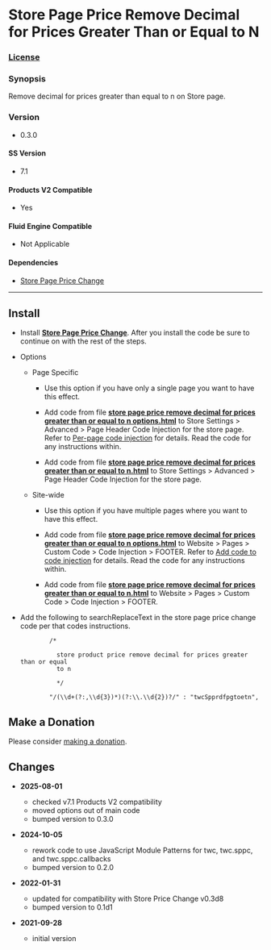 # Store Page Price Remove Decimal for Prices Greater Than or Equal to N

### [License][1]

### Synopsis

Remove decimal for prices greater than equal to n on Store page.

### Version

  * 0.3.0

#### SS Version

  * 7.1

#### Products V2 Compatible

  * Yes

#### Fluid Engine Compatible

  * Not Applicable

#### Dependencies

  * [Store Page Price Change][2]

---

## Install

* Install **[Store Page Price Change][3]**. After you install the code be sure
  to continue on with the rest of the steps.
  
* Options

  * Page Specific
  
    * Use this option if you have only a single page you want to have this
      effect.
      
    * Add code from file **[store page price remove decimal for prices greater
      than or equal to n options.html][4]** to Store Settings > Advanced >
      Page Header Code Injection for the store page. Refer to [Per-page code
      injection][5] for details. Read the code for any instructions within.
      
    * Add code from file **[store page price remove decimal for prices greater
      than or equal to n.html][6]** to Store Settings > Advanced >
      Page Header Code Injection for the store page.
      
  * Site-wide
  
    * Use this option if you have multiple pages where you want to have this
      effect.
      
    * Add code from file **[store page price remove decimal for prices greater
      than or equal to n options.html][4]** to Website > Pages > Custom Code >
      Code Injection > FOOTER. Refer to [Add code to code injection][7] for
      details. Read the code for any instructions within.
      
    * Add code from file **[store page price remove decimal for prices greater
      than or equal to n.html][6]** to Website > Pages > Custom Code >
      Code Injection > FOOTER.
      
* Add the following to searchReplaceText in the store page price change code per
  that codes instructions.
  
  ```
          /*
          
            store product price remove decimal for prices greater than or equal
            to n
            
            */
            
          "/(\\d+(?:,\\d{3})*)(?:\\.\\d{2})?/" : "twcSpprdfpgtoetn",
    ```

## Make a Donation

Please consider [making a donation][8].

## Changes

* **2025-08-01**

  * checked v7.1 Products V2 compatibility
  * moved options out of main code
  * bumped version to 0.3.0
  
* **2024-10-05**

  * rework code to use JavaScript Module Patterns for twc, twc.sppc, and
    twc.sppc.callbacks
  * bumped version to 0.2.0
  
* **2022-01-31**
  
  * updated for compatibility with Store Price Change v0.3d8
  * bumped version to 0.1d1
  
* **2021-09-28**
  
  * initial version

[1]: https://github.com/tomsWebConsulting/twcsl/blob/main/LICENSE.txt#L1
[2]: https://github.com/tomsWebConsulting/twcsl/tree/main/Page/Store/Store%20Page%20Price%20Change
[3]: https://github.com/tomsWebConsulting/twcsl/tree/main/Page/Store/Store%20Page%20Price%20Change#store-page-price-change
[4]: store%20page%20price%20remove%20decimal%20for%20prices%20greater%20than%20or%20equal%20to%20n%20options.html#L1
[5]: https://support.squarespace.com/hc/en-us/articles/205815908-Using-code-injection#toc-per-page-code-injection
[6]: store%20page%20price%20remove%20decimal%20for%20prices%20greater%20than%20or%20equal%20to%20n.html#L1
[7]: https://support.squarespace.com/hc/en-us/articles/205815908-Using-code-injection#toc-add-code-to-code-injection
[8]: https://github.com/tomsWebConsulting/twcsl#make-a-donation
